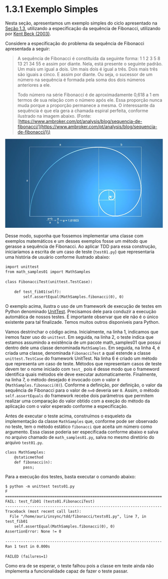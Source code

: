 # 1.3.1 Exemplo Simples

Nesta seção, apresentamos um exemplo simples do ciclo apresentado na [Seção 1.3](./), utilizando a especificação da sequência de Fibonacci, utilizando por [Kent Beck \(2003\)](https://www.amazon.com.br/Test-Driven-Development-Kent-Beck/dp/0321146530).

Considere a especificação do problema da sequência de Fibonacci apresentada a seguir:

> A sequência de Fibonacci é constituída da seguinte forma: 1 1 2 3 5 8 13 21 34 55 e assim por diante. Nela, está presente o seguinte padrão. Um mais um igual a dois. Um mais dois é igual a três. Dois mais três são iguais a cinco. E assim por diante. Ou seja, o sucessor de um número na sequência é formada pela soma dos dois números anteriores a ele.
>
> Todo número na série Fibonacci é de aproximadamente 0,618 a 1 em termos de sua relação com o número após ele. Essa proporção nunca muda porque a proporção permanece a mesma. O interessante da sequência é que ela gera a chamada espiral perfeita, conforme ilustrado na imagem abaixo. \(Fonte: [https://www.ambroker.com/pt/analysis/blog/sequencia-de-fibonacci/](https://www.ambroker.com/pt/analysis/blog/sequencia-de-fibonacci/)\)

![Espiral Perfeita gerada pela sequ&#xEA;ncia de Fibonacci](../../.gitbook/assets/espiral-perfeita.webp)

Desse modo, suponha que fossemos implementar uma classe com exemplos matemáticos e um desses exemplos fosse um método que gerasse a sequência de Fibonacci. Ao aplicar TDD para essa construção, iniciaríamos a escrita de um caso de teste \(`test01.py`\) que representaria uma história de usuário conforme ilustrado abaixo:

```text
import unittest
from math_samples01 import MathSamples

class FibonacciTest(unittest.TestCase):

    def test_fib01(self):
    	self.assertEqual(MathSamples.fibonacci(0), 0)
```

O exemplo acima, ilustra o uso de um framework de execução de testes em Python denominado [UnitTest](https://docs.python.org/pt-br/3/library/unittest.html). Precisamos dele para conduzir a execução automática de nossos testes. É importante observar que ele não é o único existente para tal finalizade. Temos muitos outros disponíveis para Python.

Vamos destrinchar o código acima. Inicialmente, na linha 1, indicamos que iremos fazer uso do `unittest`. Em seguida, na linha 2, o teste indica que estamos assumindo a existência de um pacote math\_samples01 que possui dentro dele uma classe denominada `MathSamples`. Em seguida, na linha 4, é criada uma classe, denominada `FibonacciTest` a qual estende a classe `unittest.TestCase` do framework UnitTest. Na linha 6 é criado um método que representa um caso de teste. Métodos que representam casos de teste devem ter o nome iniciado com `test_` pois é desse modo que o frameword identifica quais métodos ele deve executar automaticamente. Finalmente, na linha 7, o método desejado é invocado com o valor `0` \(`MathSamples.fibonacci(0)`\). Conforme a definição, por definição, o valor da sequência de Fibonacci para o valor de `n=0` deveria ser `0`. Assim, o método `self.assertEquals` do framework recebe dois parâmetros que permitem realizar uma comparação do valor obtido com a exeção do método da aplicação com o valor esperado conforme a especificação.

Antes de executar o teste acima, construímos o esqueleto da implementação da classe `MathSamples` que, conforme pode ser observado no teste, tem o método estático `fibonacci` que aceita um número como argumento. Essa classe poderia ser especificada conforme abaixo e salva no arquivo chamado de `math_samples01.py`, salva no mesmo diretório do arquivo `test01.py`.

```text
class MathSamples:
	@staticmethod
	def fibonacci(n):
		pass;
```

Para a execução dos testes, basta executar o comando abaixo:

```text
$ python -m unittest tests01.py 
F
======================================================================
FAIL: test_fib01 (tests01.FibonacciTest)
----------------------------------------------------------------------
Traceback (most recent call last):
  File "/home/auri/insync/tdd/fibonacci/tests01.py", line 7, in test_fib01
    self.assertEqual(MathSamples.fibonacci(0), 0)
AssertionError: None != 0

----------------------------------------------------------------------
Ran 1 test in 0.000s

FAILED (failures=1)
```

Como era de se esperar, o teste falhou pois a classe em teste ainda não implementa a funcionalidade capaz de fazer o teste passar.

